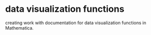 # data visualization functions
 creating work with documentation for data visualization functions in Mathematica.
